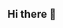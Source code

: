 ## Hi there 👋

<!--
**Ashutosh-ad/Ashutosh-ad** is a ✨ _special_ ✨ repository because its `README.md` (this file) appears on your GitHub profile.

Here are some ideas to get you started:

- 🔭 I’m currently working on Web Development and solving crucial Tech problems.
- 🌱 I’m currently learning MERN Stack and JAVA+DSA
- 👯 I’m looking to collaborate on Open-source projects, innovative app development.
- 🤔 I’m looking for help with improving my skills on Core abd Java.
- 💬 Ask me about tips for improving coding productivity.
- 📫 How to reach me: 1). https://github.com/Ashutosh-ad/Ashutosh-ad
                      2). https://www.linkedin.com/in/ashutoshdwivedi1103/
- 😄 Pronouns: he/him
- ⚡ Fun fact:  I can solve a Rubik’s cube in under a minute.
-->

